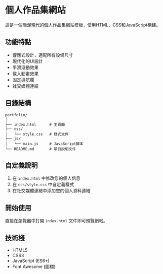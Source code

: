 # 個人作品集網站

這是一個簡潔現代的個人作品集網站模板，使用HTML、CSS和JavaScript構建。

## 功能特點

- 響應式設計，適配所有設備尺寸
- 現代化的UI設計
- 平滑滾動效果
- 載入動畫效果
- 固定導航欄
- 社交媒體連結

## 目錄結構

```
portfolio/
│
├── index.html      # 主頁面
├── css/
│   └── style.css   # 樣式文件
├── js/
│   └── main.js     # JavaScript腳本
└── README.md       # 項目說明文件
```

## 自定義說明

1. 在 `index.html` 中修改您的個人信息
2. 在 `css/style.css` 中自定義樣式
3. 在社交媒體連結中添加您的個人資料連結

## 開始使用

直接在瀏覽器中打開 `index.html` 文件即可預覽網站。

## 技術棧

- HTML5
- CSS3
- JavaScript (ES6+)
- Font Awesome (圖標)
